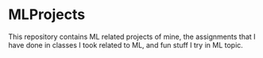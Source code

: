 # MLProjects
This repository contains ML related projects of mine, the assignments that I have done in classes I took related to ML, and fun stuff I try in ML topic. 
